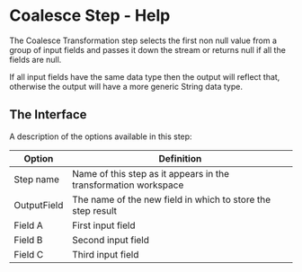 # Coalesce Step - Help

The Coalesce Transformation step selects the first non null value from a group of input fields and passes it down the stream or returns null if all the fields are null.

If all input fields have the same data type then the output will reflect that, otherwise the output will have a more generic String data type.

## The Interface

A description of the options available in this step:

| Option                                 | Definition                                                         |
|----------------------------------------|--------------------------------------------------------------------|
| Step name                              | Name of this step as it appears in the transformation workspace    |
| OutputField                            | The name of the new field in which to store the step result        |
| Field A                                | First input field                                                  |
| Field B                                | Second input field                                                 |
| Field C                                | Third input field                                                  |